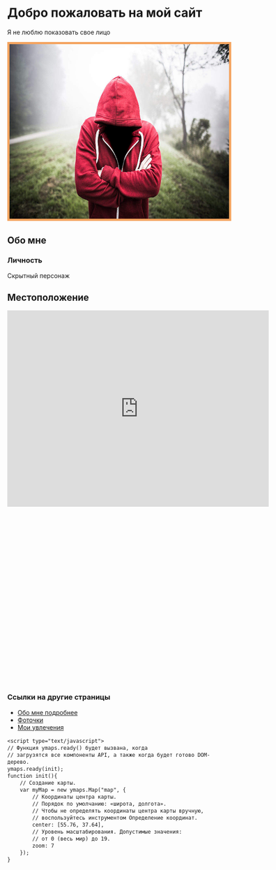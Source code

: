
<html lang="ru">
  <head>
    <script src="https://api-maps.yandex.ru/2.1/?apikey=ваш API-ключ&lang=ru_RU" type="text/javascript">
    </script>
  </head>
  <body>
    <h1>Добро пожаловать на мой сайт</h1>
    <p>Я не люблю показовать свое лицо</p>
    <img src="./image_main.jpg" alt="Мое фото" width="600px" height="400px">
    <style>
      img {
        border: 5px solid sandybrown;
      }  
    </style>
    <h2>Обо мне</h2>
    <h3>Личность</h3>
    <p>Скрытный персонаж</p>
    <h2>Местоположение</h2>
    <iframe src="https://www.google.com/maps/embed?pb=!1m14!1m12!1m3!1d17970.480575946705!2d37.52608285!3d55.7357413!2m3!1f0!2f0!3f0!3m2!1i1024!2i768!4f13.1!5e0!3m2!1sru!2sru!4v1615308471581!5m2!1sru!2sru" width="600" height="450" style="border:0;" allowfullscreen="" loading="lazy"></iframe>
    <div id="map" style="width: 600px; height: 400px"></div>
    <h3>Ссылки на другие страницы</h3>
    <ul>
      <li><a href="about.html">Обо мне подробнее</a></li>
      <li><a href="foto.html">Фоточки</a></li>
      <li><a href="like.html">Мои увлечения</a></li>
    </ul>
    
    <script type="text/javascript">
    // Функция ymaps.ready() будет вызвана, когда
    // загрузятся все компоненты API, а также когда будет готово DOM-дерево.
    ymaps.ready(init);
    function init(){
        // Создание карты.
        var myMap = new ymaps.Map("map", {
            // Координаты центра карты.
            // Порядок по умолчанию: «широта, долгота».
            // Чтобы не определять координаты центра карты вручную,
            // воспользуйтесь инструментом Определение координат.
            center: [55.76, 37.64],
            // Уровень масштабирования. Допустимые значения:
            // от 0 (весь мир) до 19.
            zoom: 7
        });
    }
  </script>
  </body>
</html>
